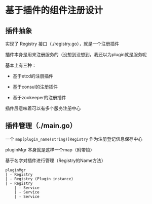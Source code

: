 # 基于插件的组件注册设计

## 插件抽象

实现了 Registry 接口（./registry.go），就是一个注册插件

插件本身是用来注册服务的（没想到没想到，我还以为plugin就是服务呢

基本上有三种：

- 基于etcd的注册插件

- 基于consul的注册插件

- 基于zookeeper的注册插件

插件层意味着可以有多个服务注册中心

## 插件管理（./main.go）

一个 `map[plugin_name(string)]Registry` 作为注册登记信息保存中心

pluginMgr 本身就是这样一个map（附带锁）

基于名字对插件进行管理（Registry的Name方法）

```text
pluginMgr
| - Registry
| - Registry (Plugin instance)
| - Registry
    | - Service
    | - Service
    | - Service
```

